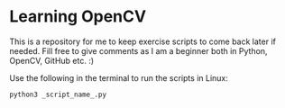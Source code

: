 
# Learning OpenCV
This is a repository for me to keep exercise scripts to come back later if needed. Fill free to give comments as I am a beginner both in Python, OpenCV, GitHub etc. :)

Use the following in the terminal to run the scripts in Linux:
```
python3 _script_name_.py
```

